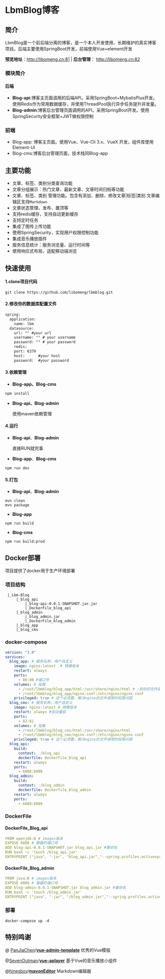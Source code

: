 # LbmBlog博客

## 简介

LbmBlog是一个前后端分离的博客，是一个本人开发使用、长期维护的真实博客项目。后端主要使用SpringBoot开发，前端使用Vue+element开发

**预览地址**：http://libomeng.cn:81 | **后台管理**： http://libomeng.cn:82

### 模块简介

#### 后端

+ **Blog-api**:博客主页面调用的后端API。采用SpringBoot+MybatisPlus开发。使用Redis作为常用数据缓存，并使用ThreadPool执行异步任务提升并发量。
+ **Blog-admin**:博客后台管理页面调用的API。采用SpringBoot开发。使用SpringSecurity安全框架+JWT做权限控制

### 前端

+ Blog-app: 博客主页面。使用Vue、Vue-Cli 3.x、VueX 开发，组件库使用Element-UI
+ Blog-cms:博客后台管理页面，技术栈同Blog-app

## 主要功能

+ 文章、标签、类别分类查询功能
+ 文章分组展示：热门文章、最新文章、文章时间归档等功能
+ 文章、标签、类别 管理功能。包含有添加、删除、修改文章|标签|类别  文章编辑区支持`Markdown`
+ 文章状态管理，发布、置顶等
+ 支持redis缓存，支持自动更新缓存
+ 支持定时任务
+ 集成了图传上传功能
+ 使用SpringSecurity，实现用户权限控制功能
+ 集成音乐播放插件
+ 服务信息统计：服务浏览量、运行时间等
+ 使用响应式布局，适配移动端浏览

## 快速使用

#### 1.clone项目代码

~~~ shell
git clone https://github.com/libomeng/lbmblog.git
~~~



#### 2.修改你的数据库配置文件

~~~xml 
spring:
  application:
    name: lbm
  datasource:
    url: "" #your url
    username: "" # your username
    password: "" # your password
	redis:
    port: 6379
    host:      #your host
    password:  #your password
~~~

#### 3.依赖管理

+ **Blog-app、Blog-cms**

~~~ shell
npm install
~~~

+ **Blog-api、Blog-admin**

  使用maven依赖管理

#### 4.运行

+ **Blog-api**、**Blog-admin**

  直接RUN就完事

+ **Blog-app**、**Blog-cms**

~~~ shell
npm run dev
~~~

#### 5.打包

+ **Blog-api**、**Blog-admin**

~~~ shell
mvn clean
mvn package
~~~

+ **Blog-app**

~~~ shell
npm run build
~~~

+ **Blog-cms**

~~~shell
npm run build:prod
~~~



## Docker部署

项目提供了docker用于生产环境部署

### 项目结构

~~~ 
 |_Lbm-Blog
	 |_blog_api
		 |_blog-api-0.0.1-SNAPSHOT.jar.jar
		 |_DockerFile_blog_api
	 |_blog_admin
		 |_blog_admin.jar
		 |_DockerFile_blog_admin
	 |_blog_app
	 |_blog_cms
~~~

### docker-compose

~~~ yaml
version: "3.8"
services:
  blog_app: # 服务名称，用户自定义
    image: nginx:latest  # 镜像版本
    restart: always
    ports:
      - 80:80 #端口号
    volumes: # 挂载
      - /root/lbmblog/blog_app/html:/usr/share/nginx/html # :前你的文件路径
      - /root/lbmblog/blog_app/nginx.conf:/etc/nginx/nginx.conf
    privileged: true # 这个必须要，解决nginx的文件调用的权限问题
  blog_cms: # 服务名称，用户自定义
    image: nginx:latest # 镜像版本
    restart: always #自动重启
    ports:
      - 82:82
    volumes: # 挂载
      - /root/lbmblog/blog_cms/html:/usr/share/nginx/html
      - /root/lbmblog/blog_cms/nginx.conf:/etc/nginx/nginx.conf
    privileged: true # 这个必须要，解决nginx的文件调用的权限问题
  blog_api:
    build: 
      context: ./blog_api
      dockerfile: Dockerfile_blog_api
    restart: always
    ports:
      - 6088:6088
  blog_admin:
    build: 
      context: ./blog_admin
      dockerfile: Dockerfile_blog_admin
    restart: always
    ports:
      - 6089:6089
~~~

### DockerFile

#### DockerFile_Blog_api

~~~yaml
FROM openjdk:8 # images版本
EXPOSE 6088 # 暴露的端口号
ADD blog-api-0.0.1-SNAPSHOT.jar blog_api.jar #重命名
RUN bash -c 'touch /blog_api.jar'
ENTRYPOINT ["java", "-jar", "blog_api.jar","--spring.profiles.active=prod","--allowedOrigins=http://libomeng.cn"] #spring.profiles.active 使用的配置文件 allowedOrigins：跨域地址
~~~

#### DockerFile_Blog_admin

~~~ yaml
FROM java:8 # images版本
EXPOSE 6089 # 暴露的端口号
ADD blog-admin-0.0.1-SNAPSHOT.jar blog_admin.jar #重命名
RUN bash -c 'touch /blog_admin.jar'
ENTRYPOINT ["java", "-jar", "/blog_admin.jar","--spring.profiles.active=prod","--allowedOrigins=http://libomeng.cn:82"]  #spring.profiles.active 使用的配置文件 allowedOrigins：跨域地址
~~~

### 部署

~~~ shell
docker-compose up -d
~~~

## 特别鸣谢

@ [PanJiaChen](https://github.com/PanJiaChen)/**[vue-admin-template](https://github.com/PanJiaChen/vue-admin-template)** 优秀的Vue模版

@[SevenOutman](https://github.com/SevenOutman)/**[vue-aplayer](https://github.com/SevenOutman/vue-aplayer)** 基于Vue的音乐播放小组件

@[hinesboy](https://github.com/hinesboy)/**[mavonEditor](https://github.com/hinesboy/mavonEditor)** Markdown编辑器
